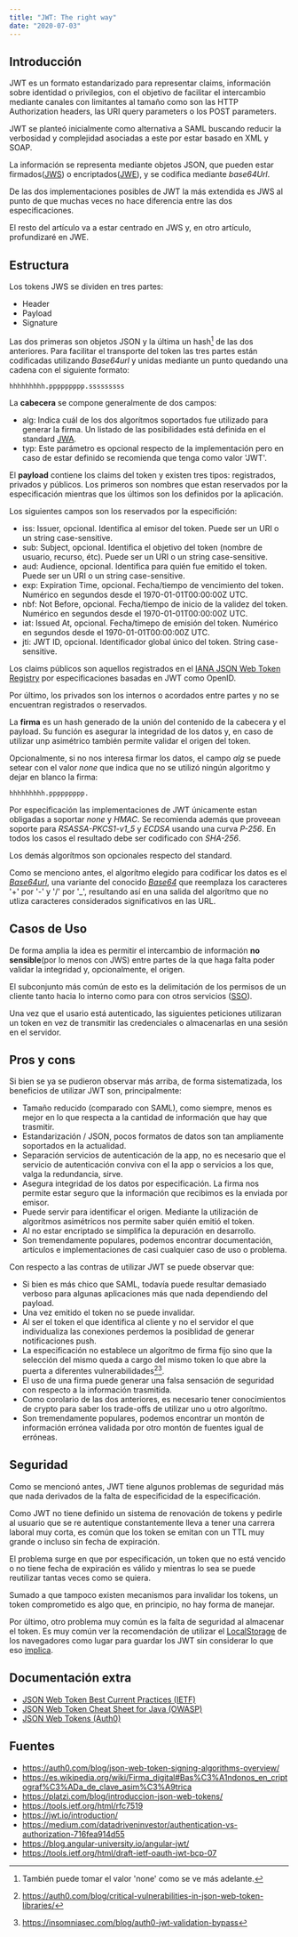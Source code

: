 ```yaml
---
title: "JWT: The right way"
date: "2020-07-03"
---
```


## Introducción

JWT es un formato estandarizado para representar claims, información sobre identidad o privilegios, con el objetivo de facilitar el intercambio mediante canales con limitantes al tamaño como son las HTTP Authorization headers, las URI query parameters o los POST parameters.

JWT se planteó inicialmente como alternativa a SAML buscando reducir la verbosidad y complejidad asociadas a este por estar basado en XML y SOAP.

La información se representa mediante objetos JSON, que pueden estar firmados([JWS](https://tools.ietf.org/html/rfc7515)) o encriptados([JWE](https://tools.ietf.org/html/rfc7516)), y se codifica mediante *base64Url*.

De las dos implementaciones posibles de JWT la más extendida es JWS al punto de que muchas veces no hace diferencia entre las dos especificaciones.

El resto del artículo va a estar centrado en JWS y, en otro artículo, profundizaré en JWE.

## Estructura

Los tokens JWS se dividen en tres partes:

- Header
- Payload
- Signature

Las dos primeras son objetos JSON y la última un hash[^1] de las dos anteriores. Para facilitar el transporte del token las tres partes están codificadas utilizando *Base64url* y unidas mediante un punto quedando una cadena con el siguiente formato:

```
hhhhhhhhh.ppppppppp.sssssssss
```

La **cabecera** se compone generalmente de dos campos:

- alg: Indica cuál de los dos algorítmos soportados fue utilizado para generar la firma. Un listado de las posibilidades está definida en el standard [JWA](https://tools.ietf.org/html/rfc7518#section-3).
- typ: Este parámetro es opcional respecto de la implementación pero en caso de estar definido se recomienda que tenga como valor 'JWT'.

El **payload** contiene los claims del token y existen tres tipos: registrados, privados y públicos. Los primeros son nombres que estan reservados por la especificación mientras que los últimos son los definidos por la aplicación.

Los siguientes campos son los reservados por la especifición:

- iss: Issuer, opcional. Identifica al emisor del token. Puede ser un URI o un string case-sensitive.
- sub: Subject, opcional. Identifica el objetivo del token (nombre de usuario, recurso, étc). Puede ser un URI o un string case-sensitive.
- aud: Audience, opcional. Identifica para quién fue emitido el token. Puede ser un URI o un string case-sensitive.
- exp: Expiration Time, opcional. Fecha/tiempo de vencimiento del token. Numérico en segundos desde el 1970-01-01T00:00:00Z UTC.
- nbf: Not Before, opcional. Fecha/tiempo de inicio de la validez del token. Numérico en segundos desde el 1970-01-01T00:00:00Z UTC.
- iat: Issued At, opcional. Fecha/timepo de emisión del token. Numérico en segundos desde el 1970-01-01T00:00:00Z UTC.
- jti: JWT ID, opcional. Identificador global único del token. String case-sensitive.

Los claims públicos son aquellos registrados en el [IANA JSON Web Token Registry](https://www.iana.org/assignments/jwt/jwt.xhtml) por especificaciones basadas en JWT como OpenID.

Por último, los privados son los internos o acordados entre partes y no se encuentran registrados o reservados.

La **firma** es un hash generado de la unión del contenido de la cabecera y el payload. Su función es asegurar la integridad de los datos y, en caso de utilizar unp asimétrico también permite validar el origen del token.

Opcionalmente, si no nos interesa firmar los datos, el campo *alg* se puede setear con el valor *none* que indica que no se utilizó ningún algoritmo y dejar en blanco la firma:

```
hhhhhhhhh.ppppppppp.
```

Por especificación las implementaciones de JWT únicamente estan obligadas a soportar *none* y *HMAC*. Se recomienda además que proveean soporte para *RSASSA-PKCS1-v1_5* y *ECDSA* usando una curva *P-256*. En todos los casos el resultado debe ser codificado con *SHA-256*.

Los demás algorítmos son opcionales respecto del standard.

Como se menciono antes, el algorítmo elegido para codificar los datos es el [*Base64url*](https://base64.guru/standards/base64url), una variante del conocido [*Base64*](https://base64.guru/standards/main) que reemplaza los caracteres '+' por '-' y '/' por '_', resultando así en una salida del algorítmo que no utliza caracteres considerados significativos en las URL.


## Casos de Uso
De forma amplia la idea es permitir el intercambio de información **no sensible**(por lo menos con JWS) entre partes de la que haga falta poder validar la integridad y, opcionalmente, el origen. 

El subconjunto más común de esto es la delimitación de los permisos de un cliente tanto hacia lo interno como para con otros servicios ([SSO](https://en.wikipedia.org/wiki/Single_sign-on)).

Una vez que el usario está autenticado, las siguientes peticiones utilizaran un token en vez de transmitir las credenciales o almacenarlas en una sesión en el servidor.

## Pros y cons

Si bien se ya se pudieron observar más arriba, de forma sistematizada, los beneficios de utilizar JWT son, principalmente:

- Tamaño reducido (comparado con SAML), como siempre, menos es mejor en lo que respecta a la cantidad de información que hay que trasmitir.
- Estandarización / JSON, pocos formatos de datos son tan ampliamente soportados en la actualidad.
- Separación servicios de autenticación de la app, no es necesario que el servicio de autenticación conviva con el la app o servicios a los que, valga la redundancia, sirve.
- Asegura integridad de los datos por especificación. La firma nos permite estar seguro que la información que recibimos es la enviada por emisor.
- Puede servir para identificar el origen. Mediante la utilización de algorítmos asimétricos nos permite saber quién emitió el token.
- Al no estar encriptado se simplifica la depuración en desarrollo.
- Son tremendamente populares, podemos encontrar documentación, artículos e implementaciones de casi cualquier caso de uso o problema.

Con respecto a las contras de utilizar JWT se puede observar que:

- Si bien es más chico que SAML, todavía puede resultar demasiado verboso para algunas aplicaciones más que nada dependiendo del payload.
- Una vez emitido el token no se puede invalidar.
- Al ser el token el que identifica al cliente y no el servidor el que individualiza las conexiones perdemos la posiblidad de generar notificaciones push.
- La especificación no establece un algorítmo de firma fijo sino que la selección del mismo queda a cargo del mismo token lo que abre la puerta a diferentes vulnerabilidades[^2][^3].
- El uso de una firma puede generar una falsa sensación de seguridad con respecto a la información trasmitida.
- Como corolario de las dos anteriores, es necesario tener conocimientos de crypto para saber los trade-offs de utilizar uno u otro algorítmo.
- Son tremendamente populares, podemos encontrar un montón de información errónea validada por otro montón de fuentes igual de erróneas.

## Seguridad
Como se mencionó antes, JWT tiene algunos problemas de seguridad más que nada derivados de la falta de especificidad de la especificación.

Como JWT no tiene definido un sistema de renovación de tokens y pedirle al usuario que se re autentique constantemente lleva a tener una carrera laboral muy corta, es común que los token se emitan con un TTL muy grande o incluso sin fecha de expiración.

El problema surge en que por especificación, un token que no está vencido o no tiene fecha de expiración es válido y mientras lo sea se puede reutilizar tantas veces como se quiera.

Sumado a que tampoco existen mecanismos para invalidar los tokens, un token comprometido es algo que, en principio, no hay forma de manejar.

Por último, otro problema muy común es la falta de seguridad al almacenar el token. Es muy común ver la recomendación de utilizar el [LocalStorage](https://developer.mozilla.org/en-US/docs/Web/API/Window/localStorage) de los navegadores como lugar para guardar los JWT sin considerar lo que eso [implica](https://michael-coates.blogspot.com/2010/07/html5-local-storage-and-xss.html).

## Documentación extra
- [JSON Web Token Best Current Practices (IETF)](https://tools.ietf.org/html/draft-ietf-oauth-jwt-bcp-07)
- [JSON Web Token Cheat Sheet for Java (OWASP)](https://cheatsheetseries.owasp.org/cheatsheets/JSON_Web_Token_for_Java_Cheat_Sheet.html)
- [JSON Web Tokens (Auth0)](https://auth0.com/docs/tokens/concepts/jwts)



## Fuentes
- https://auth0.com/blog/json-web-token-signing-algorithms-overview/
- https://es.wikipedia.org/wiki/Firma_digital#Bas%C3%A1ndonos_en_criptograf%C3%ADa_de_clave_asim%C3%A9trica
- https://platzi.com/blog/introduccion-json-web-tokens/
- https://tools.ietf.org/html/rfc7519
- https://jwt.io/introduction/
- https://medium.com/datadriveninvestor/authentication-vs-authorization-716fea914d55
- https://blog.angular-university.io/angular-jwt/
- https://tools.ietf.org/html/draft-ietf-oauth-jwt-bcp-07

[^1]: También puede tomar el valor 'none' como se ve más adelante.
[^2]: https://auth0.com/blog/critical-vulnerabilities-in-json-web-token-libraries/
[^3]: https://insomniasec.com/blog/auth0-jwt-validation-bypass